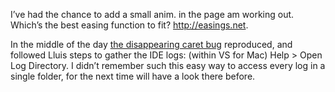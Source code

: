 I’ve had the chance to add a small anim. in the page am working out. Which’s the
best easing function to fit? <http://easings.net>.

In the middle of the day [the disappearing caret
bug](https://bugzilla.xamarin.com/show_bug.cgi?id=61094) reproduced, and
followed Lluis steps to gather the IDE logs: (within VS for Mac) Help \> Open
Log Directory. I didn’t remember such this easy way to access every log in a
single folder, for the next time will have a look there before.
